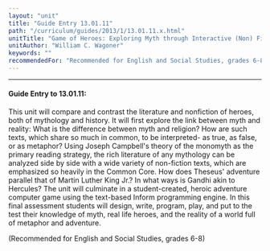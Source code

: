 ```yaml
---
layout: "unit"
title: "Guide Entry 13.01.11"
path: "/curriculum/guides/2013/1/13.01.11.x.html"
unitTitle: "Game of Heroes: Exploring Myth through Interactive (Non) Fiction"
unitAuthor: "William C. Wagoner"
keywords: ""
recommendedFor: "Recommended for English and Social Studies, grades 6-8"
---
```

<body>
<hr/>
 <h4>
  Guide Entry to 13.01.11:
 </h4>
 <p>
  This unit will compare and contrast the literature and nonfiction of heroes, both of mythology and history. It will first explore the link between myth and reality: What is the difference between myth and religion? How are such texts, which share so much in common, to be interpreted- as true, as false, or as metaphor? Using Joseph Campbell's theory of the monomyth as the primary reading strategy, the rich literature of any mythology can be analyzed side by side with a wide variety of non-fiction texts, which are emphasized so heavily in the Common Core. How does Theseus' adventure parallel that of Martin Luther King Jr.? In what ways is Gandhi akin to Hercules? The unit will culminate in a student-created, heroic adventure computer game using the text-based Inform programming engine. In this final assessment students will design, write, program, play, and put to the test their knowledge of myth, real life heroes, and the reality of a world full of metaphor and adventure.
 </p>
 <p>
  <b>
  </b>
 </p>
 <p>
  (Recommended for English and Social Studies, grades 6-8)
 </p>



</body>